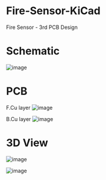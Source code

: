 # Fire-Sensor-KiCad
Fire Sensor - 3rd PCB Design


# Schematic 
![image](https://github.com/KarthikT23/Fire-Sensor-KiCad/assets/119528503/45b8b75f-cc58-40c5-891d-78779a6e4b52)

# PCB
F.Cu layer
![image](https://github.com/KarthikT23/Fire-Sensor-KiCad/assets/119528503/2e4605c6-2dbf-4ede-a2be-ccc12bf41bb7)


B.Cu layer
![image](https://github.com/KarthikT23/Fire-Sensor-KiCad/assets/119528503/7d98f1d5-4049-44c5-995e-58c7f944affb)

# 3D View
![image](https://github.com/KarthikT23/Fire-Sensor-KiCad/assets/119528503/f949c3d3-673b-401b-995a-95954508461b)


![image](https://github.com/KarthikT23/Fire-Sensor-KiCad/assets/119528503/0c2bc55a-9abf-4cb6-af7b-fc53b8816fb7)


